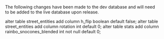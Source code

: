 The following changes have been made to the dev database and will need to be added to the live database upon release.

alter table street_entities add column h_flip boolean default false;
alter table street_entities add column rotation int default 0;
alter table stats add column rainbo_snocones_blended int not null default 0;